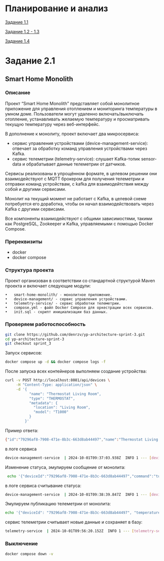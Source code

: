 # Планирование и анализ

[Задание 1.1](diagrams/section-1-1/README.md)

[Задание 1.2 - 1.3](diagrams/section-1-2/README.md)

[Задание 1.4](api/README.md)

# Задание 2.1

## Smart Home Monolith

### Описание

Проект “Smart Home Monolith” представляет собой монолитное приложение для управления отоплением и мониторинга температуры в умном доме. Пользователи могут удаленно включать/выключать отопление, устанавливать желаемую температуру и просматривать текущую температуру через веб-интерфейс.

В дополнение к монолиту, проект включает два микросервиса:

* сервис управления устройствами (device-management-service): отвечает за обработку команд управления устройствами через Kafka. 
* сервис телеметрии (telemetry-service): слушает Kafka-топик sensor-data и обрабатывает данные телеметрии от датчиков.

Сервисы реализованы в упрощённом формате, в целевом решении они взаимодействуют с MQTT брокером для получения телеметрии и отправки команд устройствам, с kafka для взаимодейтствия между собой и другими сервисами.

Монолит на текущий момент не работает с Kafka, в целевой схеме потребуется его доработка, чтобы он начал взаимодействовать через Kafka с другими сервисами.

Все компоненты взаимодействуют с общими зависимостями, такими как PostgreSQL, Zookeeper и Kafka, управляемыми с помощью Docker Compose.

### Пререквизиты

* docker
* docker compose

### Структура проекта

Проект организован в соответствии со стандартной структурой Maven проекта и включает следующие модули:

	•	smart-home-monolith/ - монолитное приложение.
	•	device-management/ - сервис управления устройствами.
	•	telemetry-service/ - сервис обработки телеметрии.
	•	compose.yml - файл Docker Compose для оркестрации всех сервисов.
	•	init.sql - скрипт инициализации баз данных.

### Проверяем работоспособность

```bash
git clone https://github.com/denrzv/yp-architecture-sprint-3.git
cd yp-architecture-sprint-3
git checkout sprint_3
```

Запуск сервисов:

```bash
docker compose up -d && docker compose logs -f
```

После запуска всех контейнеров выполняем создание устройства:

```bash
curl -v POST http://localhost:8081/api/devices \
     -H "Content-Type: application/json" \
     -d '{
           "name": "Thermostat Living Room",
           "type": "THERMOSTAT",
           "metadata": {
             "location": "Living Room",
             "model": "T1000"
           }
         }'
```

Пример ответа:

```bash
{"id":"79296af8-7908-471e-8b3c-663d8ab44497","name":"Thermostat Living Room","status":null,"type":"THERMOSTAT","metadata":{"location":"Living Room","model":"T1000"}}
```

в логе сервиса

```bash
device-management-service  | 2024-10-01T09:37:03.938Z  INFO 1 --- [device-management] [nio-8080-exec-1] r.y.p.s.d.service.DeviceService          : Device created: Device(id=null, name=Thermostat Living Room, status=null, type=THERMOSTAT, metadata={location=Living Room, model=T1000})
```

Изменение статуса, эмулируем сообщение от монолита:

```bash
 echo '{"deviceId":"79296af8-7908-471e-8b3c-663d8ab44497","command":"turn_on"}' | docker exec -i kafka kafka-console-producer.sh --bootstrap-server localhost:9092 --topic device_commands
```

в логе сервиса считывание статуса:

```bash
device-management-service  | 2024-10-01T09:38:39.847Z  INFO 1 --- [device-management] [ntainer#0-0-C-1] r.y.p.s.d.service.DeviceService          : Processing command: DeviceCommand(deviceId=908a9a99-b193-4aee-b966-e0d885ba3f2a, command=turn_on, parameters=null)
```

Эмулируем публикацию телеметрии от монолита:

```bash
echo '{"deviceId": "79296af8-7908-471e-8b3c-663d8ab44497", "temperature": 25.5}' | docker exec -i kafka kafka-console-producer.sh --bootstrap-server localhost:9092 --topic sensor_data
```

сервис телеметрии считывает новые данные и сохраняет в базу:

```bash
telemetry-service  | 2024-10-01T09:56:20.152Z  INFO 1 --- [telemetry-service] [ntainer#0-0-C-1] r.y.p.s.t.kafka.TelemetryDataListener    : Received telemetry data: TelemetryDataDTO(deviceId=79296af8-7908-471e-8b3c-663d8ab44497, temperature=25.5)
```

### Выключение

```bash
docker compose down -v
```
